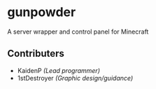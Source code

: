 # gunpowder

A server wrapper and control panel for Minecraft

## Contributers

- KaidenP *(Lead programmer)*
- 1stDestroyer *(Graphic design/guidance)*

